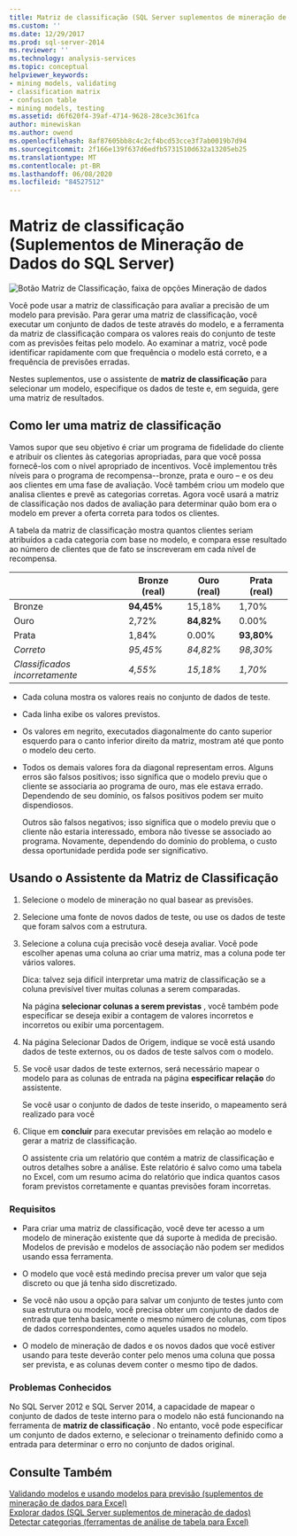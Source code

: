 ```yaml
---
title: Matriz de classificação (SQL Server suplementos de mineração de dados) | Microsoft Docs
ms.custom: ''
ms.date: 12/29/2017
ms.prod: sql-server-2014
ms.reviewer: ''
ms.technology: analysis-services
ms.topic: conceptual
helpviewer_keywords:
- mining models, validating
- classification matrix
- confusion table
- mining models, testing
ms.assetid: d6f620f4-39af-4714-9628-28ce3c361fca
author: minewiskan
ms.author: owend
ms.openlocfilehash: 8af87605bb8c4c2cf4bcd53cce3f7ab0019b7d94
ms.sourcegitcommit: 2f166e139f637d6edfb5731510d632a13205eb25
ms.translationtype: MT
ms.contentlocale: pt-BR
ms.lasthandoff: 06/08/2020
ms.locfileid: "84527512"
---
```

# <a name="classification-matrix-sql-server-data-mining-add-ins"></a>Matriz de classificação (Suplementos de Mineração de Dados do SQL Server)
  ![Botão Matriz de Classificação, faixa de opções Mineração de dados](media/dmc-cmatrix.gif "Botão Matriz de Classificação, faixa de opções Mineração de dados")  
  
 Você pode usar a matriz de classificação para avaliar a precisão de um modelo para previsão. Para gerar uma matriz de classificação, você executar um conjunto de dados de teste através do modelo, e a ferramenta da matriz de classificação compara os valores reais do conjunto de teste com as previsões feitas pelo modelo. Ao examinar a matriz, você pode identificar rapidamente com que frequência o modelo está correto, e a frequência de previsões erradas.  
  
 Nestes suplementos, use o assistente de **matriz de classificação** para selecionar um modelo, especifique os dados de teste e, em seguida, gere uma matriz de resultados.  
  
## <a name="how-to-read-a-classification-matrix"></a>Como ler uma matriz de classificação  
 Vamos supor que seu objetivo é criar um programa de fidelidade do cliente e atribuir os clientes às categorias apropriadas, para que você possa fornecê-los com o nível apropriado de incentivos. Você implementou três níveis para o programa de recompensa--bronze, prata e ouro – e os deu aos clientes em uma fase de avaliação. Você também criou um modelo que analisa clientes e prevê as categorias corretas. Agora você usará a matriz de classificação nos dados de avaliação para determinar quão bom era o modelo em prever a oferta correta para todos os clientes.  
  
 A tabela da matriz de classificação mostra quantos clientes seriam atribuídos a cada categoria com base no modelo, e compara esse resultado ao número de clientes que de fato se inscreveram em cada nível de recompensa.  
  
||Bronze (real)|Ouro (real)|Prata (real)|  
|-|-----------------------|---------------------|-----------------------|  
|Bronze|**94,45%**|15,18%|1,70%|  
|Ouro|2,72%|**84,82%**|0.00%|  
|Prata|1,84%|0.00%|**93,80%**|  
|*Correto*|*95,45%*|*84,82%*|*98,30%*|  
|*Classificados incorretamente*|*4,55%*|*15,18%*|*1,70%*|  
  
-   Cada coluna mostra os valores reais no conjunto de dados de teste.  
  
-   Cada linha exibe os valores previstos.  
  
-   Os valores em negrito, executados diagonalmente do canto superior esquerdo para o canto inferior direito da matriz, mostram até que ponto o modelo deu certo.  
  
-   Todos os demais valores fora da diagonal representam erros. Alguns erros são falsos positivos; isso significa que o modelo previu que o cliente se associaria ao programa de ouro, mas ele estava errado.  Dependendo de seu domínio, os falsos positivos podem ser muito dispendiosos.  
  
     Outros são falsos negativos; isso significa que o modelo previu que o cliente não estaria interessado, embora não tivesse se associado ao programa. Novamente, dependendo do domínio do problema, o custo dessa oportunidade perdida pode ser significativo.  
  
## <a name="using-the-classification-matrix-wizard"></a>Usando o Assistente da Matriz de Classificação  
  
1.  Selecione o modelo de mineração no qual basear as previsões.  
  
2.  Selecione uma fonte de novos dados de teste, ou use os dados de teste que foram salvos com a estrutura.  
  
3.  Selecione a coluna cuja precisão você deseja avaliar. Você pode escolher apenas uma coluna ao criar uma matriz, mas a coluna pode ter vários valores.  
  
     Dica: talvez seja difícil interpretar uma matriz de classificação se a coluna previsível tiver muitas colunas a serem comparadas.  
  
     Na página **selecionar colunas a serem previstas** , você também pode especificar se deseja exibir a contagem de valores incorretos e incorretos ou exibir uma porcentagem.  
  
4.  Na página Selecionar Dados de Origem, indique se você está usando dados de teste externos, ou os dados de teste salvos com o modelo.  
  
5.  Se você usar dados de teste externos, será necessário mapear o modelo para as colunas de entrada na página **especificar relação** do assistente.  
  
     Se você usar o conjunto de dados de teste inserido, o mapeamento será realizado para você  
  
6.  Clique em **concluir** para executar previsões em relação ao modelo e gerar a matriz de classificação.  
  
     O assistente cria um relatório que contém a matriz de classificação e outros detalhes sobre a análise. Este relatório é salvo como uma tabela no Excel, com um resumo acima do relatório que indica quantos casos foram previstos corretamente e quantas previsões foram incorretas.  
  
### <a name="requirements"></a>Requisitos  
  
-   Para criar uma matriz de classificação, você deve ter acesso a um modelo de mineração existente que dá suporte à medida de precisão. Modelos de previsão e modelos de associação não podem ser medidos usando essa ferramenta.  
  
-   O modelo que você está medindo precisa prever um valor que seja discreto ou que já tenha sido discretizado.  
  
-   Se você não usou a opção para salvar um conjunto de testes junto com sua estrutura ou modelo, você precisa obter um conjunto de dados de entrada que tenha basicamente o mesmo número de colunas, com tipos de dados correspondentes, como aqueles usados no modelo.  
  
-   O modelo de mineração de dados e os novos dados que você estiver usando para teste deverão conter pelo menos uma coluna que possa ser prevista, e as colunas devem conter o mesmo tipo de dados.  
  
### <a name="known-issues"></a>Problemas Conhecidos  
 No SQL Server 2012 e SQL Server 2014, a capacidade de mapear o conjunto de dados de teste interno para o modelo não está funcionando na ferramenta de **matriz de classificação** . No entanto, você pode especificar um conjunto de dados externo, e selecionar o treinamento definido como a entrada para determinar o erro no conjunto de dados original.  
  
## <a name="see-also"></a>Consulte Também  
 [Validando modelos e usando modelos para previsão &#40;suplementos de mineração de dados para Excel&#41;](validating-models-and-using-models-for-prediction-data-mining-add-ins-for-excel.md)   
 [Explorar dados &#40;SQL Server suplementos de mineração de dados&#41;](explore-data-sql-server-data-mining-add-ins.md)   
 [Detectar categorias &#40;ferramentas de análise de tabela para Excel&#41;](detect-categories-table-analysis-tools-for-excel.md)  
  
  
